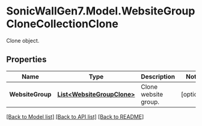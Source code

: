 # SonicWallGen7.Model.WebsiteGroupCloneCollectionClone
Clone object.

## Properties

Name | Type | Description | Notes
------------ | ------------- | ------------- | -------------
**WebsiteGroup** | [**List&lt;WebsiteGroupClone&gt;**](WebsiteGroupClone.md) | Clone website group. | [optional] 

[[Back to Model list]](../README.md#documentation-for-models) [[Back to API list]](../README.md#documentation-for-api-endpoints) [[Back to README]](../README.md)

